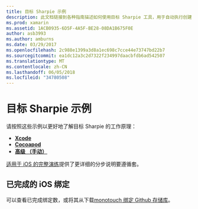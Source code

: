 ```yaml
---
title: 目标 Sharpie 示例
description: 此文档链接到各种指南描述如何使用目标 Sharpie 工具，用于自动执行创建 C# 绑定到 Objective C 代码的过程。
ms.prod: xamarin
ms.assetid: 1ACB0935-6D5F-4A5F-BE28-08DA1B675F0E
author: asb3993
ms.author: amburns
ms.date: 03/29/2017
ms.openlocfilehash: 2c988e1399a3d8a1ec698c7cce44e73747bd22b7
ms.sourcegitcommit: ea1dc12a3c2d7322f234997daacbfdb6ad542507
ms.translationtype: MT
ms.contentlocale: zh-CN
ms.lasthandoff: 06/05/2018
ms.locfileid: "34780508"
---
```

# <a name="objective-sharpie-examples"></a>目标 Sharpie 示例

请按照这些示例以更好地了解目标 Sharpie 的工作原理：

- [**Xcode**](xcode.md)
- [**Cocoapod**](cocoapod.md)
- [**高级 （手动）**](advanced.md)

[适用于 iOS 的完整演练](~/ios/platform/binding-objective-c/walkthrough.md)提供了更详细的分步说明要遵循套。

## <a name="completed-ios-bindings"></a>已完成的 iOS 绑定

可以查看已完成绑定数，或将其从下载[monotouch 绑定 Github 存储库](https://github.com/mono/monotouch-bindings/)。

